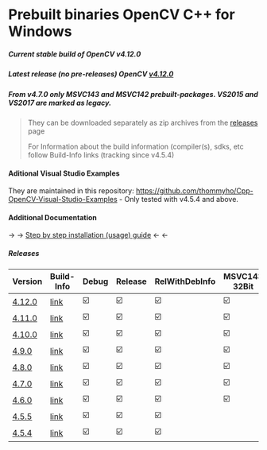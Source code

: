# Prebuilt binaries OpenCV C++ for Windows
##### Current stable build of OpenCV v4.12.0
##### Latest release (no pre-releases) OpenCV [v4.12.0](https://github.com/opencv/opencv/releases/tag/4.12.0)
##### From v4.7.0 only MSVC143 and MSVC142 prebuilt-packages. VS2015 and VS2017 are marked as legacy.

> They can be downloaded separately as zip archives from the  [releases](https://github.com/thommyho/Cpp-OpenCV-Windows-PreBuilts) page
> 
> For Information about the build information (compiler(s), sdks, etc follow Build-Info links (tracking since v4.5.4)

#### Aditional Visual Studio Examples
They are maintained in this repository: https://github.com/thommyho/Cpp-OpenCV-Visual-Studio-Examples - Only tested with v4.5.4 and above.

#### Additional Documentation

&#8594; &#8594; [Step by step installation (usage) guide](https://thommyho.github.io/Cpp-OpenCV-Windows-PreBuilts) &#8592; &#8592;

##### Releases

| Version                                                                                  | Build-Info                                                                    | Debug                   | Release                 | RelWithDebInfo          | MSVC143 32Bit           | MSVC143 64Bit           | MSVC142 32Bit           | MSVC142 64Bit           | MSVC141 32 Bit          | MSVC141 64 Bit          | MSVC140 32 Bit          | MSVC140 64 Bit          | Example                 |
|------------------------------------------------------------------------------------------|-------------------------------------------------------------------------------|-------------------------|-------------------------|-------------------------|-------------------------|-------------------------|-------------------------|-------------------------|-------------------------|-------------------------|-------------------------|-------------------------|-------------------------|
| [4.12.0 ](https://github.com/thommyho/Cpp-OpenCV-Windows-PreBuilts/releases/tag/v4.12.0) | [link](https://github.com/thommyho/Cpp-OpenCV-Windows-PreBuilts/tree/v4.12.0) | :ballot_box_with_check: | :ballot_box_with_check: | :ballot_box_with_check: | :ballot_box_with_check: | :ballot_box_with_check: | :ballot_box_with_check: | :ballot_box_with_check: |                         |                         |                         |                         | :ballot_box_with_check: |
| [4.11.0 ](https://github.com/thommyho/Cpp-OpenCV-Windows-PreBuilts/releases/tag/v4.11.0) | [link](https://github.com/thommyho/Cpp-OpenCV-Windows-PreBuilts/tree/v4.11.0) | :ballot_box_with_check: | :ballot_box_with_check: | :ballot_box_with_check: | :ballot_box_with_check: | :ballot_box_with_check: | :ballot_box_with_check: | :ballot_box_with_check: |                         |                         |                         |                         | :ballot_box_with_check: |
| [4.10.0 ](https://github.com/thommyho/Cpp-OpenCV-Windows-PreBuilts/releases/tag/v4.10.0) | [link](https://github.com/thommyho/Cpp-OpenCV-Windows-PreBuilts/tree/v4.10.0) | :ballot_box_with_check: | :ballot_box_with_check: | :ballot_box_with_check: | :ballot_box_with_check: | :ballot_box_with_check: | :ballot_box_with_check: | :ballot_box_with_check: |                         |                         |                         |                         | :ballot_box_with_check: |
| [4.9.0 ](https://github.com/thommyho/Cpp-OpenCV-Windows-PreBuilts/releases/tag/v4.9.0)   | [link](https://github.com/thommyho/Cpp-OpenCV-Windows-PreBuilts/tree/v4.9.0)  | :ballot_box_with_check: | :ballot_box_with_check: | :ballot_box_with_check: | :ballot_box_with_check: | :ballot_box_with_check: | :ballot_box_with_check: | :ballot_box_with_check: |                         |                         |                         |                         | :ballot_box_with_check: |
| [4.8.0 ](https://github.com/thommyho/Cpp-OpenCV-Windows-PreBuilts/releases/tag/v4.8.0)   | [link](https://github.com/thommyho/Cpp-OpenCV-Windows-PreBuilts/tree/v4.8.0)  | :ballot_box_with_check: | :ballot_box_with_check: | :ballot_box_with_check: | :ballot_box_with_check: | :ballot_box_with_check: | :ballot_box_with_check: | :ballot_box_with_check: |                         |                         |                         |                         | :ballot_box_with_check: |
| [4.7.0 ](https://github.com/thommyho/Cpp-OpenCV-Windows-PreBuilts/releases/tag/v4.7.0)   | [link](https://github.com/thommyho/Cpp-OpenCV-Windows-PreBuilts/tree/v4.7.0)  | :ballot_box_with_check: | :ballot_box_with_check: | :ballot_box_with_check: | :ballot_box_with_check: | :ballot_box_with_check: | :ballot_box_with_check: | :ballot_box_with_check: |                         |                         |                         |                         | :ballot_box_with_check: |
| [4.6.0 ](https://github.com/thommyho/Cpp-OpenCV-Windows-PreBuilts/releases/tag/v4.6.0)   | [link](https://github.com/thommyho/Cpp-OpenCV-Windows-PreBuilts/tree/v4.6.0)  | :ballot_box_with_check: | :ballot_box_with_check: | :ballot_box_with_check: | :ballot_box_with_check: | :ballot_box_with_check: | :ballot_box_with_check: | :ballot_box_with_check: |                         |                         |                         |                         | :ballot_box_with_check: |
| [4.5.5 ](https://github.com/thommyho/Cpp-OpenCV-Windows-PreBuilts/releases/tag/v4.5.5)   | [link](https://github.com/thommyho/Cpp-OpenCV-Windows-PreBuilts/tree/v4.5.5)  | :ballot_box_with_check: | :ballot_box_with_check: | :ballot_box_with_check: |                         |                         | :ballot_box_with_check: | :ballot_box_with_check: | :ballot_box_with_check: | :ballot_box_with_check: | :ballot_box_with_check: | :ballot_box_with_check: | :ballot_box_with_check: |
| [4.5.4 ](https://github.com/thommyho/Cpp-OpenCV-Windows-PreBuilts/releases/tag/v4.5.4)   | [link](https://github.com/thommyho/Cpp-OpenCV-Windows-PreBuilts/tree/v4.5.4)  | :ballot_box_with_check: | :ballot_box_with_check: | :ballot_box_with_check: |                         |                         | :ballot_box_with_check: | :ballot_box_with_check: | :ballot_box_with_check: | :ballot_box_with_check: | :ballot_box_with_check: | :ballot_box_with_check: | :ballot_box_with_check: |
